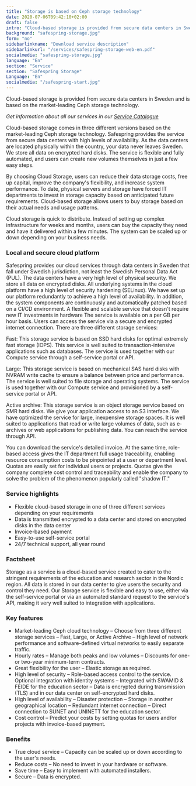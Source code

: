 ```yaml
---
title: "Storage is based on Ceph storage technology"
date: 2020-07-06T09:42:10+02:00
draft: false
intro: "Cloud-based storage is provided from secure data centers in Sweden and is based on the market-leading Ceph storage technology."
background: "safespring-storage.jpg"
form: "no"
sidebarlinkname: "Download service description"
sidebarlinkurl: "/services/safespring-storage-web-en.pdf"
socialmedia: "safespring-storage.jpg"
language: "En"
section: "Service"
section: "Safespring Storage"
Language: "En"
socialmedia: "/safespring-start.jpg"
---
```


<div class="ingress"><p>Cloud-based storage is provided from secure data centers in Sweden and is based on the market-leading Ceph storage technology.</p></div>

_Get information about all our services in our  [Service Catalogue](/services/safespring-service-catalogue-2020.pdf)_

Cloud-based storage comes in three different versions based on the market-leading Ceph storage technology. Safespring provides the service from secure data centers with high levels of availability. As the data centers are located physically within the country, your data never leaves Sweden. We store all data on encrypted hard disks. The service is flexible and fully automated, and users can create new volumes themselves in just a few easy steps.

By choosing Cloud Storage, users can reduce their data storage costs, free up capital, improve the company's flexibility, and increase system performance. To date, physical servers and storage have forced IT departments to invest in storage capacity based on anticipated future requirements. Cloud-based storage allows users to buy storage based on their actual needs and usage patterns.

Cloud storage is quick to distribute. Instead of setting up complex infrastructure for weeks and months, users can buy the capacity they need and have it delivered within a few minutes. The system can be scaled up or down depending on your business needs.

### Local and secure cloud platform

Safespring provides our cloud services through data centers in Sweden that fall under Swedish jurisdiction, not least the Swedish Personal Data Act (PUL). The data centers have a very high level of physical security. We store all data on encrypted disks. All underlying systems in the cloud platform have a high level of security hardening (SELinux). We have set up our platform redundantly to achieve a high level of availability. In addition, the system components are continuously and automatically patched based on a CI/CD environment.
A flexible and scalable service that doesn't require new IT investments in hardware
The service is available on a per GB per hour basis. Users can access the service via a secure and encrypted internet connection. There are three different storage services:

<span class="inline-rubrik">Fast:</span> This storage service is based on SSD hard disks for optimal extremely fast storage (IOPS). This service is well suited to transaction-intensive applications such as databases. The service is used together with our Compute service through a self-service portal or API.

<span class= "inline-rubrik">Large:</span> This storage service is based on mechanical SAS hard disks with NVRAM write cache to ensure a balance between price and performance. The service is well suited to file storage and operating systems. The service is used together with our Compute service and provisioned by a self-service portal or API.

<span class="inline-rubrik">Active archive:</span> This storage service is an object storage service based on SMR hard disks. We give your application access to an S3 interface. We have optimized the service for large, inexpensive storage spaces. It is well suited to applications that read or write large volumes of data, such as e-archives or web applications for publishing data. You can reach the service through API.

You can download the service's detailed invoice. At the same time, role-based access gives the IT department full usage traceability, enabling resource consumption costs to be pinpointed at a user or department level. Quotas are easily set for individual users or projects. Quotas give the company complete cost control and traceability and enable the company to solve the problem of the phenomenon popularly called "shadow IT."

### Service highlights

- Flexible cloud-based storage in one of three different services depending on your requirements
- Data is transmitted encrypted to a data center and stored on encrypted disks in the data center
- Invoice-based payment
- Easy-to-use self-service portal
- 24/7 technical support, all year round

### Factsheet

Storage as a service is a cloud-based service created to cater to the stringent requirements of the education and research sector in the Nordic region. All data is stored in our data center to give users the security and control they need. Our Storage service is flexible and easy to use, either via the self-service portal or via an automated standard request to the service's API, making it very well suited to integration with applications.

### Key features

- <span class= "inline-rubrik">Market-leading Ceph cloud technology</span> – Choose from three different storage services – Fast, Large, or Active Archive – High level of network performance and software-defined virtual networks to easily separate traffic.
- <span class="inline-rubrik">Hourly rates</span> – Manage both peaks and low volumes – Discounts for one- or two-year minimum-term contracts.
- <span class="inline-rubrik">Great flexibility for the user</span> – Elastic storage as required.
- <span class="inline-rubrik">High level of security</span> – Role-based access control to the service. Optional integration with identity systems – Integrated with SWAMID & FEIDE for the education sector – Data is encrypted during transmission (TLS) and in our data center on self-encrypted hard disks.
- <span class="inline-rubrik">High level of availability</span> – Disaster protection – Storage in another geographical location – Redundant internet connection – Direct connection to SUNET and UNINETT for the education sector.
- <span class="inline-rubrik">Cost control</span> – Predict your costs by setting quotas for users and/or projects with invoice-based payment.

### Benefits
- True cloud service – Capacity can be scaled up or down according to the user's needs.
- Reduce costs – No need to invest in your hardware or software.
- Save time – Easy to implement with automated installers.
- Secure – Data is encrypted.
